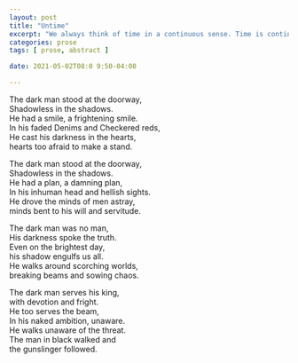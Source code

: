 ```yaml
---
layout: post
title: "Untime"
excerpt: "We always think of time in a continuous sense. Time is continuous in all concepts I've ever heard about. But what if time was no longer continuous."
categories: prose
tags: [ prose, abstract ]

date: 2021-05-02T08:0 9:50-04:00

---
```



The dark man stood at the doorway, \
Shadowless in the shadows. \
He had a smile, a frightening smile. \
In his faded Denims and Checkered reds, \
He cast his darkness in the hearts, \
hearts too afraid to make a stand.

The dark man stood at the doorway, \
Shadowless in the shadows. \
He had a plan, a damning plan, \
In his inhuman head and hellish sights. \
He drove the minds of men astray, \
minds bent to his will and servitude.

The dark man was no man, \
His darkness spoke the truth. \
Even on the brightest day, \
his shadow engulfs us all. \
He walks around scorching worlds, \
breaking beams and sowing chaos.

The dark man serves his king, \
with devotion and fright. \
He too serves the beam, \
In his naked ambition, unaware. \
He walks unaware of the threat. \
The man in black walked and \
the gunslinger followed.

